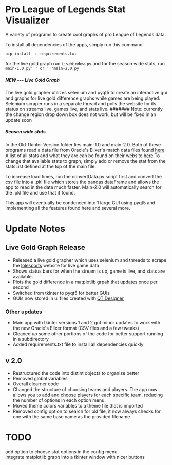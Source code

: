 # Pro League of Legends Stat Visualizer

A variety of programs to create cool graphs of pro League of Legends data.

To install all dependencies of the apps, simply run this command
```
pip install -r requirements.txt
```
for the live gold graph run ```LiveWindow.py```
and for the season wide stats, run ```main-1.0.py''' or '''main-2.0.py```

##### NEW --- Live Gold Graph

The live gold grapher utilizes selenium and pyqt5 to create an interactive gui and graphs for live gold difference graphs while games are being played. Selenium scraper runs in a separate thread and polls the website for its status on streams live, games live, and stats live. 
####### Note: currently the change region drop down box does not work, but will be fixed in an update soon

##### Season wide stats
In the Old Tkinter Version folder lies main-1.0 and main-2.0. Both of these programs read a data file from Oracle's Elixer's match data files found [here](https://oracleselixir.com/tools/downloads)
A list of all stats and what they are can be found on their website [here](https://oracleselixir.com/definitions)
To change that available stats to graph, simply add or remove the stat from the  statsList defined at the top of the main file.

To increase load times, run the convertData.py script first and convert the csv file into a .pkl file which stores the pandas dataFrame and allows the app to read in the data much faster. Main-2.0 will automatically search for the .pkl file and use that if found. 

This app will eventually be condenced into 1 large GUI using pyqt5 and implementing all the features found here and several more.

# Update Notes
## Live Gold Graph Release
* Released a live gold grapher which uses selenium and threads to scrape the [lolesports](https://lolesports.com/schedule?leagues=lcs) website for live game data
* Shows status bars for when the stream is up, game is live, and stats are available.
* Plots the gold difference in a matplotlib grpah that updates once per second
* Switched from tkinter to pyqt5 for better GUIs
* GUIs now stored in ui files created with [QT Designer](https://www.qt.io/)

### Other updates
* Main app with tkinter versions 1 and 2 got minor updates to work with the new Oracle's Elixer format (CSV files and a few tweaks)
* Cleaned up some other portions of the code for better support running in a subdirectory
* Added requirements.txt file to install all dependencies quickly

## v 2.0
* Restructured the code into distint objects to organize better
* Removed global variables
* Overall clearner code
* Changed the structure of choosing teams and players. The app now allows you to add and choose players for each specific team, reducing the number of options in each option menu.
* Moved theme colors variables to a theme file that is imported
* Removed config option to search for pkl file, it now always checks for one with the same base name as the provided filename

# TODO
add option to choose stat options in the config menu                                                                
integrate matplotlib graph into a tkinter window with nicer buttons
